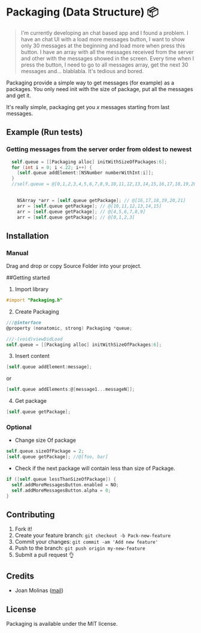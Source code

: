 # Packaging (Data Structure) 📦

>I'm currently developing an chat based app and I found a problem. 
>I have an chat UI with a load more messages button, I want to show only 30 messages at the beginning and load more when press this button. I have an array with all the messages received from the server and other with the messages showed in the screen. 
>Every time when I press the button, I need to go to all messages array, get the next 30 messages and... blablabla. It's tedious and bored.

Packaging provide a simple way to get messages (for example) as a packages. You only need init with the size of package, put all the messages and get it.

It's really simple, packaging get you *x* messages starting from last messages.

## Example (Run tests)

### Getting messages from the server order from oldest to newest
```Objective-C
  self.queue = [[Packaging alloc] initWithSizeOfPackages:6];
  for (int i = 0; i < 22; i++) {
    [self.queue addElement:[NSNumber numberWithInt:i]];
  }
  //self.queue = @[0,1,2,3,4,5,6,7,8,9,10,11,12,13,14,15,16,17,18,19,20,21]
    
```

```Objective-C
	NSArray *arr = [self.queue getPackage]; // @[16,17,18,19,20,21]
    arr = [self.queue getPackage]; // @[10,11,12,13,14,15]
    arr = [self.queue getPackage]; // @[4,5,6,7,8,9]
    arr = [self.queue getPackage]; // @[0,1,2,3] 
```
  

## Installation

### Manual
Drag and drop or copy Source Folder into your project.

##Getting started
  
  1. Import library
  ```Objective-C
  #import "Packaging.h"
  ```
 
  2. Create Packaging
  ```Objective-C
  ///@interface
  @property (nonatomic, strong) Packaging *queue;
  
  ///-(void)viewDidLoad
  self.queue = [[Packaging alloc] initWithSizeOfPackages:6];
  ```
 
  3. Insert content
  ```Objective-C
  [self.queue addElement:message];
  ```
  or
  ```Objective-C
  [self.queue addElements:@[message1...messageN]];
  ```
    
  4. Get package
  ```Objective-C
  [self.queue getPackage];
  ```
  
### Optional
  * Change size Of package
  
  ```Objective-C
  self.queue.sizeOfPackage = 2;
  [self.queue getPackage]; //@[foo, bar]
  ```
  
  * Check if the next package will contain less than size of Package.
  
  ```Objective-C
  if ([self.queue lessThanSizeOfPackage]) {
    self.addMoreMessagesButton.enabled = NO;
    self.addMoreMessagesButton.alpha = 0;
  }
  ```
  
  
## Contributing

1. Fork it!
2. Create your feature branch: `git checkout -b Pack-new-feature`
3. Commit your changes: `git commit -am 'Add new feature'`
4. Push to the branch: `git push origin my-new-feature`
5. Submit a pull request 👌

## Credits
 - Joan Molinas ([mail](joanmramon@gmail.com))

## License

Packaging is available under the MIT license.

